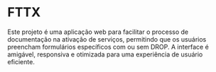 # FTTX
Este projeto é uma aplicação web para facilitar o processo de documentação na ativação de serviços, permitindo que os usuários preencham formulários específicos com ou sem DROP. A interface é amigável, responsiva e otimizada para uma experiência de usuário eficiente.
